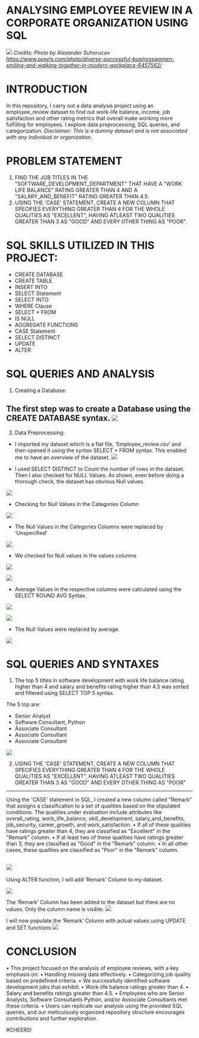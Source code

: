 # ANALYSING EMPLOYEE REVIEW IN A CORPORATE ORGANIZATION USING SQL

![](intro.jpg)
*Credits: Photo by Alexander Suhorucov https://www.pexels.com/photo/diverse-successful-businesswomen-smiling-and-walking-together-in-modern-workplace-6457562/*

# INTRODUCTION
 In this repository, I carry out a data analysis project using an employee_review dataset to find out work-life balance, income, job satisfaction and other rating metrics that overall make working more fulfilling for employees. I explore data preprocessing, SQL queries, and categorization.
*Disclaimer: This is a dummy dataset and is not associated with any individual or organization.*

# PROBLEM STATEMENT
1. FIND THE JOB TITLES IN THE "SOFTWARE_DEVELOPMENT_DEPARTMENT" THAT HAVE A "WORK LIFE BALANCE" RATING GREATER THAN 4 AND A "SALARY_AND_BENEFIT" RATING GREATER THAN 4.5.
2. USING THE 'CASE' STATEMENT, CREATE A NEW COLUMN THAT SPECIFIES EVERYTHING GREATER THAN 4 FOR THE WHOLE QUALITIES AS "EXCELLENT", HAVING ATLEAST TWO QUALITIES GREATER THAN 3 AS "GOOD" AND EVERY OTHER THING AS "POOR".

# SQL SKILLS UTILIZED IN THIS PROJECT:
-	CREATE DATABASE
-	CREATE TABLE
-	INSERT INTO
-	SELECT Statement
-	SELECT INTO
-	WHERE Clause
-	SELECT * FROM
-	IS NULL
-	AGGREGATE FUNCTIONS
-	CASE Statement
-	SELECT DISTINCT
-	UPDATE
-	ALTER

# SQL QUERIES AND ANALYSIS
1.	Creating a Database:

The first step was to create a Database using the CREATE DATABASE syntax.
![](db.png) 
---
2.	Data Preprocessing:
-	I imported my dataset which is a flat file, ‘Employee_review.csv’ and then opened it using the syntax SELECT * FROM syntax. This enabled me to have an overview of the dataset. 
![](employee_review.png)

-	I used SELECT DISTINCT to Count the number of rows in the dataset. Then I also checked for NULL Values. As shown, even before doing a thorough check, the dataset has obvious Null values.

![](count.png)

-	Checking for Null Values in the Categories Column

![](null_cat.png)

-	The Null Values in the Categories Columns were replaced by ‘Unspecified’

![](cat_clean.png)

-	We checked for Null values in the values columns

![](null_val.png)

![](null_val1.png)



-	Average Values in the respective columns were calculated using the SELECT ROUND AVG Syntax.

![](avg_val.png)

![](avg_val1.png)


-	The Null Values were replaced by average.

![](set_avg.png)


# SQL QUERIES AND SYNTAXES

1.	The top 5 titles in software development with work life balance rating higher than 4 and salary and benefits rating higher than 4.5 was sorted and filtered using SELECT TOP 5 syntax.

The 5 top are: 
- Senior Analyst
- Software Consultant, Python
- Associate Consultant
- Associate Consultant
- Associate Consultant

![](top5.png)


2.	USING THE 'CASE' STATEMENT, CREATE A NEW COLUMN THAT SPECIFIES EVERYTHING GREATER THAN 4 FOR THE WHOLE QUALITIES AS "EXCELLENT", HAVING ATLEAST TWO QUALITIES GREATER THAN 3 AS "GOOD" AND EVERY OTHER THING AS "POOR" 

---
Using the 'CASE' statement in SQL, I created a new column called "Remark" that assigns a classification to a set of qualities based on the stipulated conditions. The qualities under evaluation include attributes like overall_rating, work_life_balance, skill_development, salary_and_benefits, job_security, career_growth, and work_satisfaction.
•	If all of these qualities have ratings greater than 4, they are classified as "Excellent" in the "Remark" column.
•	If at least two of these qualities have ratings greater than 3, they are classified as "Good" in the "Remark" column.
•	In all other cases, these qualities are classified as "Poor" in the "Remark" column.

![](remark.png)
---
Using ALTER function, I will add ‘Remark’ Column to my dataset.

![](add_remark.png)

The ‘Remark’ Column has been added to the dataset but there are no values. Only the column name is visible.
![](remark_null.png)

I will now populate the ‘Remark’ Column with actual values using UPDATE and SET functions
![](remark_added.png)

# CONCLUSION

•	This project focused on the analysis of employee reviews, with a key emphasis on:
•	Handling missing data effectively.
•	Categorizing job quality based on predefined criteria.
•	We successfully identified software development jobs that exhibit:
•	Work-life balance ratings greater than 4.
•	Salary and benefits ratings greater than 4.5.
•	Employees who are Senior Analysts, Software Consultants Python, and/or Associate Consultants met these criteria.
•	Users can replicate our analysis using the provided SQL queries, and our meticulously organized repository structure encourages contributions and further exploration.

#CHEERS!






 
